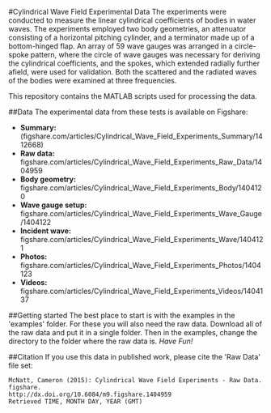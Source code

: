 #Cylindrical Wave Field Experimental Data
The experiments were conducted to measure the linear cylindrical coefficients of bodies in water waves. The experiments employed two body geometries, an attenuator consisting of a horizontal pitching cylinder, and a terminator made up of a bottom-hinged flap. An array of 59 wave gauges was arranged in a circle-spoke pattern, where the circle of wave gauges was necessary for deriving the cylindrical coefficients, and the spokes, which extended radially further afield, were used for validation. Both the scattered and the radiated waves of the bodies were examined at three frequencies.

This repository contains the MATLAB scripts used for processing the data.

##Data
The experimental data from these tests is available on Figshare:

* **Summary:**  (figshare.com/articles/Cylindrical_Wave_Field_Experiments_Summary/1412668)
* **Raw data:** figshare.com/articles/Cylindrical_Wave_Field_Experiments_Raw_Data/1404959
* **Body geometry:** figshare.com/articles/Cylindrical_Wave_Field_Experiments_Body/1404120
* **Wave gauge setup:** figshare.com/articles/Cylindrical_Wave_Field_Experiments_Wave_Gauge/1404122
* **Incident wave:** figshare.com/articles/Cylindrical_Wave_Field_Experiments_Wave/1404121
* **Photos:** figshare.com/articles/Cylindrical_Wave_Field_Experiments_Photos/1404123
* **Videos:** figshare.com/articles/Cylindrical_Wave_Field_Experiments_Videos/1404137

##Getting started
The best place to start is with the examples in the 'examples' folder. For these you will also need the raw data. Download all of the raw data and put it in a single folder. Then in the examples, change the directory to the folder where the raw data is.  *Have Fun!*

##Citation
If you use this data in published work, please cite the 'Raw Data' file set:

```
McNatt, Cameron (2015): Cylindrical Wave Field Experiments - Raw Data. figshare.
http://dx.doi.org/10.6084/m9.figshare.1404959
Retrieved TIME, MONTH DAY, YEAR (GMT)
```
